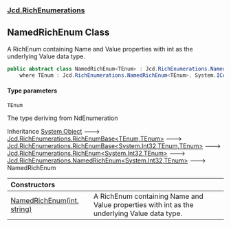 ### [Jcd.RichEnumerations](Jcd.RichEnumerations.md 'Jcd.RichEnumerations')

## NamedRichEnum<TEnum> Class

A RichEnum containing Name and Value properties with int as the underlying Value data type.

```csharp
public abstract class NamedRichEnum<TEnum> : Jcd.RichEnumerations.NamedRichEnum<int, TEnum>
    where TEnum : Jcd.RichEnumerations.NamedRichEnum<TEnum>, System.IComparable<TEnum>
```
#### Type parameters

<a name='Jcd.RichEnumerations.NamedRichEnum_TEnum_.TEnum'></a>

`TEnum`

The type deriving from NdEnumeration

Inheritance [System.Object](https://docs.microsoft.com/en-us/dotnet/api/System.Object 'System.Object') &#129106; [Jcd.RichEnumerations.RichEnumBase&lt;](Jcd.RichEnumerations.RichEnumBase_TEnumeration,TEnumeratedItem_.md 'Jcd.RichEnumerations.RichEnumBase<TEnumeration,TEnumeratedItem>')[TEnum](Jcd.RichEnumerations.NamedRichEnum_TEnum_.md#Jcd.RichEnumerations.NamedRichEnum_TEnum_.TEnum 'Jcd.RichEnumerations.NamedRichEnum<TEnum>.TEnum')[,](Jcd.RichEnumerations.RichEnumBase_TEnumeration,TEnumeratedItem_.md 'Jcd.RichEnumerations.RichEnumBase<TEnumeration,TEnumeratedItem>')[TEnum](Jcd.RichEnumerations.NamedRichEnum_TEnum_.md#Jcd.RichEnumerations.NamedRichEnum_TEnum_.TEnum 'Jcd.RichEnumerations.NamedRichEnum<TEnum>.TEnum')[&gt;](Jcd.RichEnumerations.RichEnumBase_TEnumeration,TEnumeratedItem_.md 'Jcd.RichEnumerations.RichEnumBase<TEnumeration,TEnumeratedItem>') &#129106; [Jcd.RichEnumerations.RichEnumBase&lt;](Jcd.RichEnumerations.RichEnumBase_TValue,TEnumeration,TEnumeratedItem_.md 'Jcd.RichEnumerations.RichEnumBase<TValue,TEnumeration,TEnumeratedItem>')[System.Int32](https://docs.microsoft.com/en-us/dotnet/api/System.Int32 'System.Int32')[,](Jcd.RichEnumerations.RichEnumBase_TValue,TEnumeration,TEnumeratedItem_.md 'Jcd.RichEnumerations.RichEnumBase<TValue,TEnumeration,TEnumeratedItem>')[TEnum](Jcd.RichEnumerations.NamedRichEnum_TEnum_.md#Jcd.RichEnumerations.NamedRichEnum_TEnum_.TEnum 'Jcd.RichEnumerations.NamedRichEnum<TEnum>.TEnum')[,](Jcd.RichEnumerations.RichEnumBase_TValue,TEnumeration,TEnumeratedItem_.md 'Jcd.RichEnumerations.RichEnumBase<TValue,TEnumeration,TEnumeratedItem>')[TEnum](Jcd.RichEnumerations.NamedRichEnum_TEnum_.md#Jcd.RichEnumerations.NamedRichEnum_TEnum_.TEnum 'Jcd.RichEnumerations.NamedRichEnum<TEnum>.TEnum')[&gt;](Jcd.RichEnumerations.RichEnumBase_TValue,TEnumeration,TEnumeratedItem_.md 'Jcd.RichEnumerations.RichEnumBase<TValue,TEnumeration,TEnumeratedItem>') &#129106; [Jcd.RichEnumerations.RichEnum&lt;](Jcd.RichEnumerations.RichEnum_TValue,TEnum_.md 'Jcd.RichEnumerations.RichEnum<TValue,TEnum>')[System.Int32](https://docs.microsoft.com/en-us/dotnet/api/System.Int32 'System.Int32')[,](Jcd.RichEnumerations.RichEnum_TValue,TEnum_.md 'Jcd.RichEnumerations.RichEnum<TValue,TEnum>')[TEnum](Jcd.RichEnumerations.NamedRichEnum_TEnum_.md#Jcd.RichEnumerations.NamedRichEnum_TEnum_.TEnum 'Jcd.RichEnumerations.NamedRichEnum<TEnum>.TEnum')[&gt;](Jcd.RichEnumerations.RichEnum_TValue,TEnum_.md 'Jcd.RichEnumerations.RichEnum<TValue,TEnum>') &#129106; [Jcd.RichEnumerations.NamedRichEnum&lt;](Jcd.RichEnumerations.NamedRichEnum_TValue,TEnum_.md 'Jcd.RichEnumerations.NamedRichEnum<TValue,TEnum>')[System.Int32](https://docs.microsoft.com/en-us/dotnet/api/System.Int32 'System.Int32')[,](Jcd.RichEnumerations.NamedRichEnum_TValue,TEnum_.md 'Jcd.RichEnumerations.NamedRichEnum<TValue,TEnum>')[TEnum](Jcd.RichEnumerations.NamedRichEnum_TEnum_.md#Jcd.RichEnumerations.NamedRichEnum_TEnum_.TEnum 'Jcd.RichEnumerations.NamedRichEnum<TEnum>.TEnum')[&gt;](Jcd.RichEnumerations.NamedRichEnum_TValue,TEnum_.md 'Jcd.RichEnumerations.NamedRichEnum<TValue,TEnum>') &#129106; NamedRichEnum<TEnum>

| Constructors | |
| :--- | :--- |
| [NamedRichEnum(int, string)](Jcd.RichEnumerations.NamedRichEnum_TEnum_.NamedRichEnum(int,string).md 'Jcd.RichEnumerations.NamedRichEnum<TEnum>.NamedRichEnum(int, string)') | A RichEnum containing Name and Value properties with int as the underlying Value data type. |
